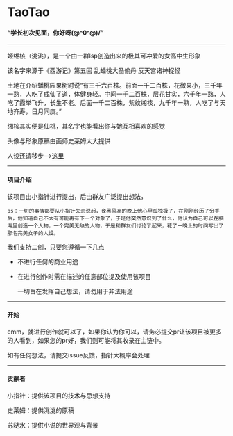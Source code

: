 # TaoTao

#### “学长初次见面，你好呀\(@^0^@)/”

------

姬缃核（洮洮），是一个由一群~~lsp~~创造出来的极其可~~冲~~爱的女高中生形象

该名字来源于《西游记》第五回 乱蟠桃大圣偷丹 反天宫诸神捉怪 

土地在介绍蟠桃园果树时说“有三千六百株。前面一千二百株，花微果小，三千年一熟，人吃了成仙了道，体健身轻。中间一千二百株，层花甘实，六千年一熟，人吃了霞举飞升，长生不老。后面一千二百株，紫纹缃核，九千年一熟，人吃了与天地齐寿，日月同庚。”

缃核其实便是仙桃，其名字也能看出你与她互相喜欢的感觉

头像与形象原稿由画师史莱姆大大提供

人设还请移步-->[这里](https://github.com/zzzzz167/TaoTao/tree/master/character-setting)

------

#### 项目介绍

该项目由小指针进行提出，后由群友广泛提出想法，

```
ps：一切的事情都要从小指针失恋说起，夜黑风高的晚上他心里孤独极了，在刚刚经历了分手后，他知道自己不大有可能再有下一个对象了，于是他突然意识到了什么，他认为自己可以在脑海里创造一个人物，一个完美无缺的人物，于是和群友们讨论了起来，花了一晚上的时间写出了那名完美女子的人设。
```

我们支持二创，只要您遵循一下几点

- 不进行任何的商业用途

- 在进行创作时需在描述的任意部位提及使用该项目

  一切旨在发挥自己想法，请勿用于非法用途

------

#### 开始

emm，就进行创作就可以了，如果你认为你可以，请务必提交pr让该项目被更多的人看到，如果您的pr好，我们则可能将其收录在主链中。

如有任何想法，请提交issue反馈，指针大概率会处理

------

#### 贡献者

小指针：提供该项目的技术与思想支持

史莱姆：提供洮洮的原稿

苏哒水：提供小说的世界观与背景